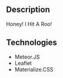 Description
-----------
Honey! I Hit A Roo!


Technologies
------------
- Meteor.JS
- Leaflet
- Materialize.CSS
